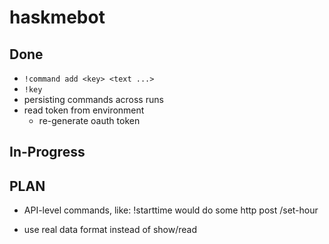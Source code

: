 # haskmebot

## Done

- `!command add <key> <text ...>`
- `!key`
- persisting commands across runs
- read token from environment
    - re-generate oauth token

## In-Progress

## PLAN
- API-level commands, like:
!starttime <hour>
would do some
http post <url>/set-hour <hour>

- use real data format instead of show/read
